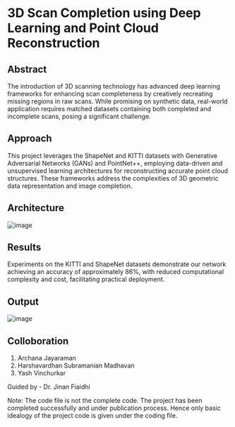 # 3D Scan Completion using Deep Learning and Point Cloud Reconstruction

## Abstract

The introduction of 3D scanning technology has advanced deep learning frameworks for enhancing scan completeness by creatively recreating missing regions in raw scans. While promising on synthetic data, real-world application requires matched datasets containing both completed and incomplete scans, posing a significant challenge.

## Approach

This project leverages the ShapeNet and KITTI datasets with Generative Adversarial Networks (GANs) and PointNet++, employing data-driven and unsupervised learning architectures for reconstructing accurate point cloud structures. These frameworks address the complexities of 3D geometric data representation and image completion.

## Architecture

![image](https://github.com/user-attachments/assets/108b7dd3-e13c-4fde-b7f8-4d0d86aee429)

## Results

Experiments on the KITTI and ShapeNet datasets demonstrate our network achieving an accuracy of approximately 86%, with reduced computational complexity and cost, facilitating practical deployment.

## Output

![image](https://github.com/user-attachments/assets/c101a51e-7cf1-4534-a80c-0db085d791e8)

## Colloboration

1. Archana Jayaraman  
3. Harshavardhan Subramanian Madhavan  
4. Yash Vinchurkar  

Guided by - Dr. Jinan Fiaidhi 

Note: The code file is not the complete code. The project has been completed successfully and under publication process. Hence only basic idealogy of the project code is given under the coding file. 
